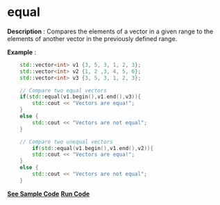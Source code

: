# equal

**Description** : Compares the elements of a vector in a given range to the elements of another vector in the previously defined range. 

**Example** :
```cpp
    std::vector<int> v1 {3, 5, 3, 1, 2, 3};
    std::vector<int> v2 {1, 2 ,3, 4, 5, 6};
    std::vector<int> v3 {3, 5, 3, 1, 2, 3};

    // Compare two equal vectors
    if(std::equal(v1.begin(),v1.end(),v3)){
        std::cout << "Vectors are equa!";
    }
    else {
        std::cout << "Vectors are not equal";
    }

    // Compare two unequal vectors
        if(std::equal(v1.begin(),v1.end(),v2)){
        std::cout << "Vectors are equa!";
    }
    else {
        std::cout << "Vectors are not equal";
    }
```
**[See Sample Code](snippets/algorithm/equal.cpp)**
  **[Run Code](https://rextester.com/RXRNU59365)**
